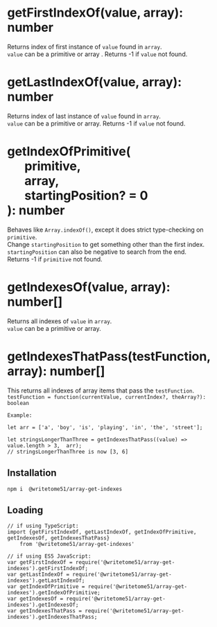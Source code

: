 # getFirstIndexOf(value, array): number

Returns index of first instance of `value` found in `array`.  
`value` can be a primitive or array .  Returns -1 if `value` not found.


# getLastIndexOf(value, array): number

Returns index of last instance of `value` found in `array`.  
`value` can be a primitive or array.  Returns -1 if `value` not found.


# getIndexOfPrimitive(<br>&nbsp;&nbsp;&nbsp;&nbsp;&nbsp;&nbsp;primitive,<br>&nbsp;&nbsp;&nbsp;&nbsp;&nbsp;&nbsp;array,<br>&nbsp;&nbsp;&nbsp;&nbsp;&nbsp;&nbsp;startingPosition? = 0<br>): number

Behaves like `Array.indexOf()`, except it does strict type-checking on `primitive`.  
Change `startingPosition` to get something other than the first index.  
`startingPosition` can also be negative to search from the end.  
Returns -1 if `primitive` not found.


# getIndexesOf(value, array): number[]

Returns all indexes of `value` in `array`.  
`value` can be a primitive or array. 


# getIndexesThatPass(testFunction, array): number[]

This returns all indexes of array items that pass the `testFunction`.  
`testFunction = function(currentValue, currentIndex?, theArray?): boolean`
```
Example:

let arr = ['a', 'boy', 'is', 'playing', 'in', 'the', 'street'];

let stringsLongerThanThree = getIndexesThatPass((value) => value.length > 3,  arr);
// stringsLongerThanThree is now [3, 6]
```

## Installation
`npm i  @writetome51/array-get-indexes`


## Loading
```
// if using TypeScript:
import {getFirstIndexOf, getLastIndexOf, getIndexOfPrimitive, getIndexesOf, getIndexesThatPass} 
    from '@writetome51/array-get-indexes'
    
// if using ES5 JavaScript:
var getFirstIndexOf = require('@writetome51/array-get-indexes').getFirstIndexOf;
var getLastIndexOf = require('@writetome51/array-get-indexes').getLastIndexOf;
var getIndexOfPrimitive = require('@writetome51/array-get-indexes').getIndexOfPrimitive;
var getIndexesOf = require('@writetome51/array-get-indexes').getIndexesOf;
var getIndexesThatPass = require('@writetome51/array-get-indexes').getIndexesThatPass;
```